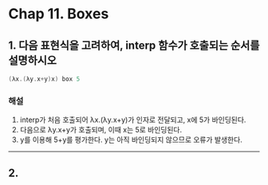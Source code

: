# Chap 11. Boxes
## 1. 다음 표현식을 고려하여, interp 함수가 호출되는 순서를 설명하시오
```scala
(λx.(λy.x+y)x) box 5
```

### 해설
1. interp가 처음 호출되어 λx.(λy.x+y)가 인자로 전달되고, x에 5가 바인딩된다.
2. 다음으로 λy.x+y가 호출되며, 이때 x는 5로 바인딩된다.
3. y를 이용해 5+y를 평가한다. y는 아직 바인딩되지 않으므로 오류가 발생한다.

---
## 2. 

